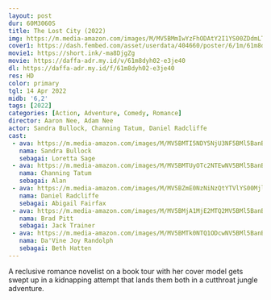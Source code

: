 ```yaml
---
layout: post
dur: 60M3060S
title: The Lost City (2022)
img: https://m.media-amazon.com/images/M/MV5BMmIwYzFhODAtY2I1YS00ZDdmLTkyYWQtZjI5NDIwMDc2MjEyXkEyXkFqcGdeQXVyODk4OTc3MTY@._V1_.jpg
cover1: https://dash.fembed.com/asset/userdata/404660/poster/6/1m/61m8dyh02-e3je40.png?v=1654147182
movie1: https://short.ink/-ma8DjgZg
movie: https://daffa-adr.my.id/v/61m8dyh02-e3je40
dl: https://daffa-adr.my.id/f/61m8dyh02-e3je40
res: HD
color: primary
tgl: 14 Apr 2022
midb: '6,2'
tags: [2022]
categories: [Action, Adventure, Comedy, Romance]
director: Aaron Nee, Adam Nee
actor: Sandra Bullock, Channing Tatum, Daniel Radcliffe
cast:
 - ava: https://m.media-amazon.com/images/M/MV5BMTI5NDY5NjU3NF5BMl5BanBnXkFtZTcwMzQ0MTMyMw@@._V1_QL75_UX140_CR0,10,140,140_.jpg
   nama: Sandra Bullock
   sebagai: Loretta Sage
 - ava: https://m.media-amazon.com/images/M/MV5BMTUyOTc2NTEwNV5BMl5BanBnXkFtZTgwNDgxMjMxNjE@._V1_QL75_UY140_CR4,0,140,140_.jpg
   nama: Channing Tatum
   sebagai: Alan
 - ava: https://m.media-amazon.com/images/M/MV5BZmE0NzNiNzQtYTVlYS00MjljLWE4MTgtYzYxNjU2NjZkM2M4XkEyXkFqcGdeQXVyNjY5NDgzNjQ@._V1_QL75_UX140_CR0,12,140,140_.jpg
   nama: Daniel Radcliffe
   sebagai: Abigail Fairfax
 - ava: https://m.media-amazon.com/images/M/MV5BMjA1MjE2MTQ2MV5BMl5BanBnXkFtZTcwMjE5MDY0Nw@@._V1_QL75_UX140_CR0,12,140,140_.jpg
   nama: Brad Pitt
   sebagai: Jack Trainer
 - ava: https://m.media-amazon.com/images/M/MV5BMTk0NTQ1ODcwNV5BMl5BanBnXkFtZTcwOTE0MjUyOQ@@._V1_QL75_UX140_CR0,10,140,140_.jpg
   nama: Da'Vine Joy Randolph
   sebagai: Beth Hatten
---
```


A reclusive romance novelist on a book tour with her cover model gets swept up in a kidnapping attempt that lands them both in a cutthroat jungle adventure.
